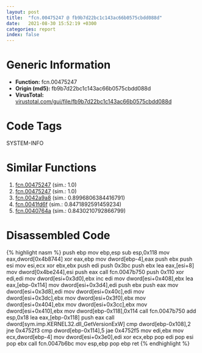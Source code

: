 ```yaml
---
layout: post
title:  "fcn.00475247 @ fb9b7d22bc1c143ac66b0575cbdd088d"
date:   2021-08-30 15:52:19 +0300
categories: report
index: false
---
```


# Generic Information
- **Function:** fcn.00475247
- **Origin (md5):** fb9b7d22bc1c143ac66b0575cbdd088d
- **VirusTotal:** [virustotal.com/gui/file/fb9b7d22bc1c143ac66b0575cbdd088d][virustotal_ref]

# Code Tags
<span class="tag" id="SYSTEM-INFO">SYSTEM-INFO</span>


# Similar Functions

1. [fcn.00475247][similar_1_ref] (sim.: 1.0)
2. [fcn.00475247][similar_2_ref] (sim.: 1.0)
3. [fcn.0042a9a8][similar_3_ref] (sim.: 0.8996806384416791)
4. [fcn.0041fd6f][similar_4_ref] (sim.: 0.8471892591459234)
5. [fcn.0040764a][similar_5_ref] (sim.: 0.8430210792866799)


# Disassembled Code

{% highlight nasm %}
push ebp
mov ebp,esp
sub esp,0x118
mov eax,dword[0x4b8744]
xor eax,ebp
mov dword[ebp-4],eax
push ebx
push esi
mov esi,ecx
xor ebx,ebx
push edi
push 0x3bc
push ebx
lea eax,[esi+8]
mov dword[0x4be244],esi
push eax
call fcn.0047b750
push 0x110
xor edi,edi
mov dword[esi+0x3d0],ebx
inc edi
mov dword[esi+0x408],ebx
lea eax,[ebp-0x114]
mov dword[esi+0x3d4],edi
push ebx
push eax
mov dword[esi+0x3d8],edi
mov dword[esi+0x40c],edi
mov dword[esi+0x3dc],ebx
mov dword[esi+0x3f0],ebx
mov dword[esi+0x404],ebx
mov dword[esi+0x3cc],ebx
mov dword[esi+0x410],ebx
mov dword[ebp-0x118],0x114
call fcn.0047b750
add esp,0x18
lea eax,[ebp-0x118]
push eax
call dword[sym.imp.KERNEL32.dll_GetVersionExW]
cmp dword[ebp-0x108],2
jne 0x4752f3
cmp dword[ebp-0x114],5
jae 0x4752f5
mov edi,ebx
mov ecx,dword[ebp-4]
mov dword[esi+0x3e0],edi
xor ecx,ebp
pop edi
pop esi
pop ebx
call fcn.0047b6bc
mov esp,ebp
pop ebp
ret
{% endhighlight %}


[similar_1_ref]: /report/fcn.00475247@152885a790b99953ce23874f0947b7bd
[similar_2_ref]: /report/fcn.00475247@912f1d013a0d6151bc7a7cef6da1b2a0
[similar_3_ref]: /report/fcn.0042a9a8@9c2b894b84f59672d8be2e984066f76f
[similar_4_ref]: /report/fcn.0041fd6f@b3771987fba16f4fba07d1109ec72c76
[similar_5_ref]: /report/fcn.0040764a@470263fe7e7cc115b95cd041d643e3b5
[virustotal_ref]: https://www.virustotal.com/gui/file/fb9b7d22bc1c143ac66b0575cbdd088d